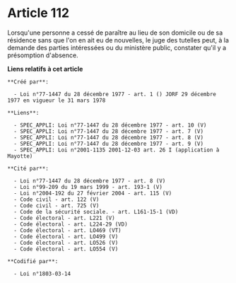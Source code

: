 # Article 112

Lorsqu'une personne a cessé de paraître au lieu de son domicile ou de sa résidence sans que l'on en ait eu de nouvelles, le
juge des tutelles peut, à la demande des parties intéressées ou du ministère public, constater qu'il y a présomption
d'absence.

**Liens relatifs à cet article**

	**Créé par**:

	  - Loi n°77-1447 du 28 décembre 1977 - art. 1 () JORF 29 décembre 1977 en vigueur le 31 mars 1978

	**Liens**:

	  - SPEC_APPLI: Loi n°77-1447 du 28 décembre 1977 - art. 10 (V)
	  - SPEC_APPLI: Loi n°77-1447 du 28 décembre 1977 - art. 7 (V)
	  - SPEC_APPLI: Loi n°77-1447 du 28 décembre 1977 - art. 8 (V)
	  - SPEC_APPLI: Loi n°77-1447 du 28 décembre 1977 - art. 9 (V)
	  - SPEC_APPLI: Loi n°2001-1135 2001-12-03 art. 26 I (application à Mayotte)

	**Cité par**:

	  - Loi n°77-1447 du 28 décembre 1977 - art. 8 (V)
	  - Loi n°99-209 du 19 mars 1999 - art. 193-1 (V)
	  - Loi n°2004-192 du 27 février 2004 - art. 115 (V)
	  - Code civil - art. 122 (V)
	  - Code civil - art. 725 (V)
	  - Code de la sécurité sociale. - art. L161-15-1 (VD)
	  - Code électoral - art. L221 (V)
	  - Code électoral - art. L224-29 (VD)
	  - Code électoral - art. LO469 (VT)
	  - Code électoral - art. LO499 (V)
	  - Code électoral - art. LO526 (V)
	  - Code électoral - art. LO554 (V)

	**Codifié par**:

	  - Loi n°1803-03-14

